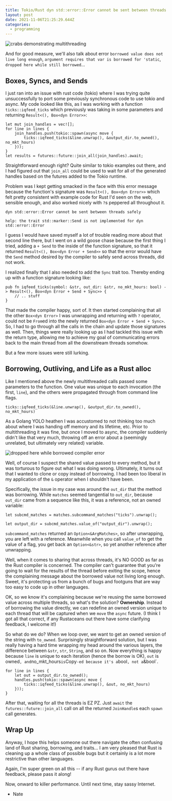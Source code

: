 ```yaml
---
title: Tokio/Rust dyn std::error::Error cannot be sent between threads safely
layout: post
date: 2021-11-06T21:25:29.644Z
categories:
  - programming
---
```

![crabs demonstrating multithreading](/images/crab_threads.png)

And for good measure, we'll also talk about error `borrowed value does not live long enough`, `argument requires that var is borrowed for 'static`, `dropped here while still borrowed`...

## Boxes, Syncs, and Sends

I just ran into an issue with rust code (tokio) where I was trying quite unsuccessfully to port some previously synchronous code to use tokio and async. My code looked like this, as I was working with a function `ticks::iqfeed_ticks` which previously was taking in some parameters and returning `Result<(), Box<dyn Error>>`:

```
let mut join_handles = vec![];
for line in lines {
    join_handles.push(tokio::spawn(async move {
        ticks::iqfeed_ticks(&line.unwrap(), &output_dir.to_owned(), no_mkt_hours)
    }));
}
let results = futures::future::join_all(join_handles).await;
```

Straightforward enough right? Quite similar to tokio examples out there, and I had figured out that `join_all` could be used to wait for all of the generated handles based on the futures added to the Tokio runtime.

Problem was I kept getting smacked in the face with this error message because the function's signature was `Result<(), Box<dyn Error>>` which felt pretty consistent with example code for Rust I'd seen on the web, sensible enough, and also worked nicely with `?`s peppered all throughout it.

```
dyn std::error::Error cannot be sent between threads safely

help: the trait std::marker::Send is not implemented for dyn std::error::Error
```

I guess I would have saved myself a lot of trouble reading more about that second line there, but I went on a wild goose chase because the first thing I tried, adding a `+ Send` to the inside of the function signature, so that it returned `Result<(), Box<dyn Error + Send>>` so that the error would have the `Send` method desired by the compiler to safely send across threads, did not work.

I realized finally that I also needed to add the `Sync` trait too. Thereby ending up with a function signature looking like:

```
pub fn iqfeed_ticks(symbol: &str, out_dir: &str, no_mkt_hours: bool) -> Result<(), Box<dyn Error + Send + Sync>> {
    // .. stuff
}
```

That made the compiler happy, sort of. It then started complaining that all the other `Box<dyn Error>` I was unwrapping and returning with `?` operator, could not be `From`ed into the newly returned `Box<dyn Error + Send + Sync>`. So, I had to go through all the calls in the chain and update those signatures as well. Then, things were really looking up as I had tackled this issue with the return type, allowing me to achieve my goal of communicating errors back to the main thread from all the downstream threads somehow.

But a few more issues were still lurking.

## Borrowing, Outliving, and Life as a Rust alloc

Like I mentioned above the newly multithreaded calls passed some parameters to the function. One value was unique to each invocation (the first, `line`), and the others were propagated through from command line flags.

```
ticks::iqfeed_ticks(&line.unwrap(), &output_dir.to_owned(), no_mkt_hours)
```

As a Golang YOLO heathen I was accustomed to not thinking too much about where I was handing off memory and its lifetime, etc. Prior to multithreading it was fine, but once I moved to async, the compiler suddenly didn't like that very much, throwing off an error about a (seemingly unrelated, but ultimately very related) variable.

![dropped here while borrowed compiler error](/images/subcmdrust.png)

Well, of course I suspect the shared value passed to every method, but it was torturous to figure out what I was doing wrong. Ultimately, it turns out that I wanted to clone or copy instead of borrowing. I had been too liberal in my application of the `&` operator when I shouldn't have been.

Specifically, the issue in my case was around the `out_dir` that the method was borrowing. While `matches` seemed tangential to `out_dir`, because `out_dir` came from a sequence like this, it was a reference, not an owned variable:

```
let subcmd_matches = matches.subcommand_matches("ticks").unwrap();

let output_dir = subcmd_matches.value_of("output_dir").unwrap();
```

`subcommand_matches` returned an `Option<&ArgMatches>`, so after unwrapping, you are left with a reference. Meanwhile when you call `value_of` to get the value of a flag, you get back an `Option<&str>`, so yet another reference after unwrapping.

Well, when it comes to sharing that across threads, it's NO GOOD as far as the Rust compiler is concerned. The compiler can't guarantee that you're going to wait for the results of the thread before exiting the scope, hence the complaining message about the borrowed value not living long enough. Sweet, it's protecting us from a bunch of bugs and footguns that are way too easy to code up in other languages.

OK, so we know it's complaining because we're reusing the same borrowed value across multiple threads, so what's the solution? **Ownership**. Instead of borrowing the value directly, we can redefine an owned version unique to each thread that will be captured when we `move` the `async` future. (I think I got all that correct, if any Rustaceans out there have some clarifying feedback, I welcome it!)

So what do we do? When we loop over, we want to get an owned version of the string with `to_owned`. Surprisingly straightforward solution, but I was really having a hard time wrapping my head around the various layers, the difference between `&str`, `str`, `String`, and so on. Now everything is happy because `line` is unique to each iteration (hence the borrow is OK), `out` is owned`, and`no_mkt_hours`is`Copy`-ed because it's a`bool`, not a`&bool`.

```
for line in lines {
    let out = output_dir.to_owned();
    handles.push(tokio::spawn(async move {
        ticks::iqfeed_ticks(&line.unwrap(), &out, no_mkt_hours)
    }));
}
```

After that, waiting for all the threads is EZ PZ. Just `await` the `futures::future::join_all` call on all the returned `JoinHandle`s each `spawn` call generates.

## Wrap Up

Anyway, I hope this helps someone out there navigate the often confusing land of Rust sharing, borrowing, and traits... I am very pleased that Rust is cleaning up a whole class of possible bugs but it certainly is a lot more restrictive than other languages.

Again, I'm super green on all this -- if any Rust gurus out there have feedback, please pass it along!

Now, onward to killer performance. Until next time, stay sassy Internet.

* Nate
